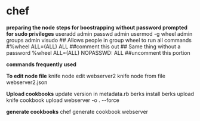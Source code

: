 # chef

**preparing the node**
**steps for boostrapping without password prompted for sudo privileges**
useradd admin
passwd admin
usermod -g wheel admin
groups admin
visudo
	## Allows people in group wheel to run all commands
	#%wheel ALL=(ALL)       ALL		##comment this out
	## Same thing without a password
	%wheel  ALL=(ALL)       NOPASSWD: ALL  ##uncomment this portion

**commands frequently used**

**To edit node file**
knife node edit webserver2
knife node from file webserver2.json

**Upload cookbooks**
update version in metadata.rb 
berks install
berks upload
knife cookbook upload webserver -o . --force

**generate cookbooks**
chef generate cookbook webserver
